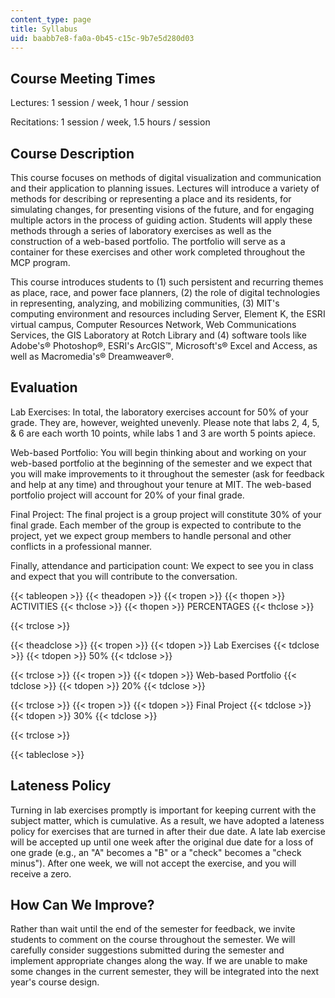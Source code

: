 ```yaml
---
content_type: page
title: Syllabus
uid: baabb7e8-fa0a-0b45-c15c-9b7e5d280d03
---
```


Course Meeting Times
--------------------

Lectures: 1 session / week, 1 hour / session

Recitations: 1 session / week, 1.5 hours / session

Course Description
------------------

This course focuses on methods of digital visualization and communication and their application to planning issues. Lectures will introduce a variety of methods for describing or representing a place and its residents, for simulating changes, for presenting visions of the future, and for engaging multiple actors in the process of guiding action. Students will apply these methods through a series of laboratory exercises as well as the construction of a web-based portfolio. The portfolio will serve as a container for these exercises and other work completed throughout the MCP program.

This course introduces students to (1) such persistent and recurring themes as place, race, and power face planners, (2) the role of digital technologies in representing, analyzing, and mobilizing communities, (3) MIT's computing environment and resources including Server, Element K, the ESRI virtual campus, Computer Resources Network, Web Communications Services, the GIS Laboratory at Rotch Library and (4) software tools like Adobe's® Photoshop®, ESRI's ArcGIS™, Microsoft's® Excel and Access, as well as Macromedia's® Dreamweaver®.

Evaluation
----------

Lab Exercises: In total, the laboratory exercises account for 50% of your grade. They are, however, weighted unevenly. Please note that labs 2, 4, 5, & 6 are each worth 10 points, while labs 1 and 3 are worth 5 points apiece.

Web-based Portfolio: You will begin thinking about and working on your web-based portfolio at the beginning of the semester and we expect that you will make improvements to it throughout the semester (ask for feedback and help at any time) and throughout your tenure at MIT. The web-based portfolio project will account for 20% of your final grade.

Final Project: The final project is a group project will constitute 30% of your final grade. Each member of the group is expected to contribute to the project, yet we expect group members to handle personal and other conflicts in a professional manner.

Finally, attendance and participation count: We expect to see you in class and expect that you will contribute to the conversation.

{{< tableopen >}}
{{< theadopen >}}
{{< tropen >}}
{{< thopen >}}
ACTIVITIES
{{< thclose >}}
{{< thopen >}}
PERCENTAGES
{{< thclose >}}

{{< trclose >}}

{{< theadclose >}}
{{< tropen >}}
{{< tdopen >}}
Lab Exercises
{{< tdclose >}}
{{< tdopen >}}
50%
{{< tdclose >}}

{{< trclose >}}
{{< tropen >}}
{{< tdopen >}}
Web-based Portfolio
{{< tdclose >}}
{{< tdopen >}}
20%
{{< tdclose >}}

{{< trclose >}}
{{< tropen >}}
{{< tdopen >}}
Final Project
{{< tdclose >}}
{{< tdopen >}}
30%
{{< tdclose >}}

{{< trclose >}}

{{< tableclose >}}

Lateness Policy
---------------

Turning in lab exercises promptly is important for keeping current with the subject matter, which is cumulative. As a result, we have adopted a lateness policy for exercises that are turned in after their due date. A late lab exercise will be accepted up until one week after the original due date for a loss of one grade (e.g., an "A" becomes a "B" or a "check" becomes a "check minus"). After one week, we will not accept the exercise, and you will receive a zero.

How Can We Improve?
-------------------

Rather than wait until the end of the semester for feedback, we invite students to comment on the course throughout the semester. We will carefully consider suggestions submitted during the semester and implement appropriate changes along the way. If we are unable to make some changes in the current semester, they will be integrated into the next year's course design.